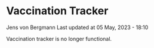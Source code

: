Vaccination Tracker
================
Jens von Bergmann
Last updated at 05 May, 2023 - 18:10

Vaccination tracker is no longer functional.
